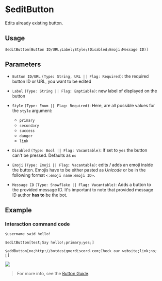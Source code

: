# $editButton
Edits already existing button.

## Usage
```
$editButton[Button ID/URL;Label;Style;(Disabled;Emoji;Message ID)]
```

## Parameters 
- `Button ID/URL` `(Type: String, URL || Flag: Required)`: the required button ID or URL, you want to be edited
- `Label` `(Type: String || Flag: Emptiable)`: new label of displayed on the button 

- `Style` `(Type: Enum || Flag: Required)`: Here, are all possible values for the `style` argument:
  - `primary`
  - `secondary`
  - `success`
  - `danger`
  - `link`
- `Disabled` `(Type: Bool || Flag: Vacantable)`: If set to `yes` the button can't be pressed. Defaults as `no`
- `Emoji` `(Type: Emoji || Flag: Vacantable)`: edits / adds an emoji inside the button. Emojis have to be either pasted as *Unicode* or be in the following format `<:emoji name:emoji ID>`.
- `Message ID` `(Type: Snowflake || Flag: Vacantable)`: Adds a button to the provided message ID. It's important to note that provided message ID author **has to** be the bot.


## Example
### Interaction command code
```
$username said hello!

$editButton[test;Say hello!;primary;yes;]

$addButton[no;http://botdesignerdiscord.com;Check our website;link;no;👀]
```
![](https://user-images.githubusercontent.com/16838075/120207246-7d366b00-c22c-11eb-8d04-9cf569ced8ae.png)

> For more info, see the [Button Guide](../guides/general/interactions/buttons/aboutButtons.md).
